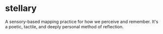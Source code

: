 # stellary
A sensory-based mapping practice for how we perceive and remember. It's a poetic, tactile, and deeply personal method of reflection.

